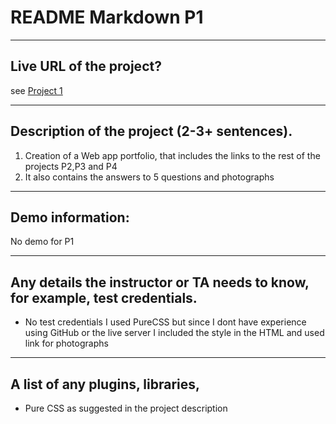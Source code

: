 # README Markdown P1

----
## Live URL of the project?
see [Project 1](http://p1.dwa15.me/P1.html)



----
## Description of the project (2-3+ sentences).
1. Creation of a Web app portfolio, that includes the links to the rest of the projects P2,P3 and P4 
2. It also contains the answers to 5 questions and photographs


----
## Demo information: 


No demo for P1

----
## Any details the instructor or TA needs to know, for example, test credentials.
* No test credentials 
I used PureCSS but since I dont have experience using GitHub or the live server I included the style in the HTML and used link for photographs

----
## A list of any plugins, libraries,
* Pure CSS as suggested in the project description 